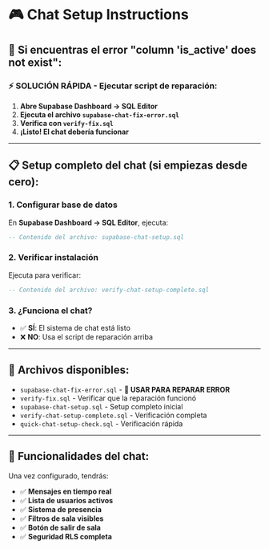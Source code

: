 # 🎮 Chat Setup Instructions

## 🚨 Si encuentras el error "column 'is_active' does not exist":

### ⚡ SOLUCIÓN RÁPIDA - Ejecutar script de reparación:

1. **Abre Supabase Dashboard → SQL Editor**
2. **Ejecuta el archivo `supabase-chat-fix-error.sql`**
3. **Verifica con `verify-fix.sql`**
4. **¡Listo! El chat debería funcionar**

---

## 📋 Setup completo del chat (si empiezas desde cero):

### 1. Configurar base de datos
En **Supabase Dashboard → SQL Editor**, ejecuta:
```sql
-- Contenido del archivo: supabase-chat-setup.sql
```

### 2. Verificar instalación
Ejecuta para verificar:
```sql
-- Contenido del archivo: verify-chat-setup-complete.sql
```

### 3. ¿Funciona el chat?
- ✅ **SÍ**: El sistema de chat está listo
- ❌ **NO**: Usa el script de reparación arriba

---

## 🔧 Archivos disponibles:

- `supabase-chat-fix-error.sql` - **🚨 USAR PARA REPARAR ERROR**
- `verify-fix.sql` - Verificar que la reparación funcionó
- `supabase-chat-setup.sql` - Setup completo inicial
- `verify-chat-setup-complete.sql` - Verificación completa
- `quick-chat-setup-check.sql` - Verificación rápida

---

## 🚀 Funcionalidades del chat:

Una vez configurado, tendrás:
- ✅ **Mensajes en tiempo real**
- ✅ **Lista de usuarios activos**
- ✅ **Sistema de presencia**
- ✅ **Filtros de sala visibles**
- ✅ **Botón de salir de sala**
- ✅ **Seguridad RLS completa**
